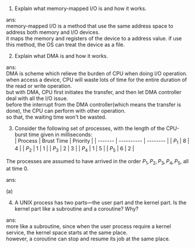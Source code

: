 1. Explain what memory-mapped I/O is and how it works.  

ans:  
memory-mapped I/O is a method that use the same address space to address both memory and I/O devices.  
it maps the memory and registers of the device to a address value. if use this method, the OS can treat the device as a file.

2. Explain what DMA is and how it works.  

ans:  
DMA is scheme which relieve the burden of CPU when doing I/O operation.  
when access a device, CPU will waste lots of time for the entire duration of the read or write operation.  
but with DMA, CPU first initiates the transfer, and then let DMA controller deal with all the I/O issue.  
before the interrupt from the DMA controller(which means the transfer is done), the CPU can perform with other operation.  
so that, the waiting time won't be wasted.

3. Consider the following set of processes, with the length of the CPU-burst time given in milliseconds:  
| Process | Brust Time | Priority |
| ------- | ---------- | -------- |
| $P_1$   | 8 | 4 |
| $P_2$   | 1 | 1 |
| $P_3$   | 2 | 3 |
| $P_4$   | 1 | 5 |
| $P_5$   | 6 | 2 |

The processes are assumed to have arrived in the order $P_1 , P_2 , P_3 , P_4 , P_5$, all at time $0$.  

ans:  

(a)


4. A UNIX process has two parts—the user part and the kernel part. Is the kernel part like a subroutine and a coroutine? Why?  

ans:  
more like a subroutine, since when the user process require a kernel service, the kernel space starts at the same place.  
however, a coroutine can stop and resume its job at the same place.
